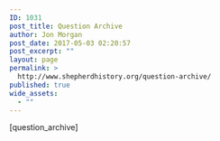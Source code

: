 ```yaml
---
ID: 1031
post_title: Question Archive
author: Jon Morgan
post_date: 2017-05-03 02:20:57
post_excerpt: ""
layout: page
permalink: >
  http://www.shepherdhistory.org/question-archive/
published: true
wide_assets:
  - ""
---
```

[question_archive]
